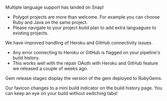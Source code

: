 Multiple language support has landed on Snap!

* Polygot projects are more than welcome. For example you can choose Ruby and Java on the same project.
* Please navigate to your project build plan to add extra languagues to existing projects.

We have improved handling of Heroku and GitHub connectivity issues.

* Any error connecting to Heroku or GitHub is flagged on your pipeline's build history.
* This works well with the repair OAuth with Heroku and GitHub feature we released a couple of weeks ago.

Gem release stages display the version of the gem deployed to RubyGems.

Our favicon changes to a mini build indicator on the build history page. You can keep an eye on your build without switching tabs!
